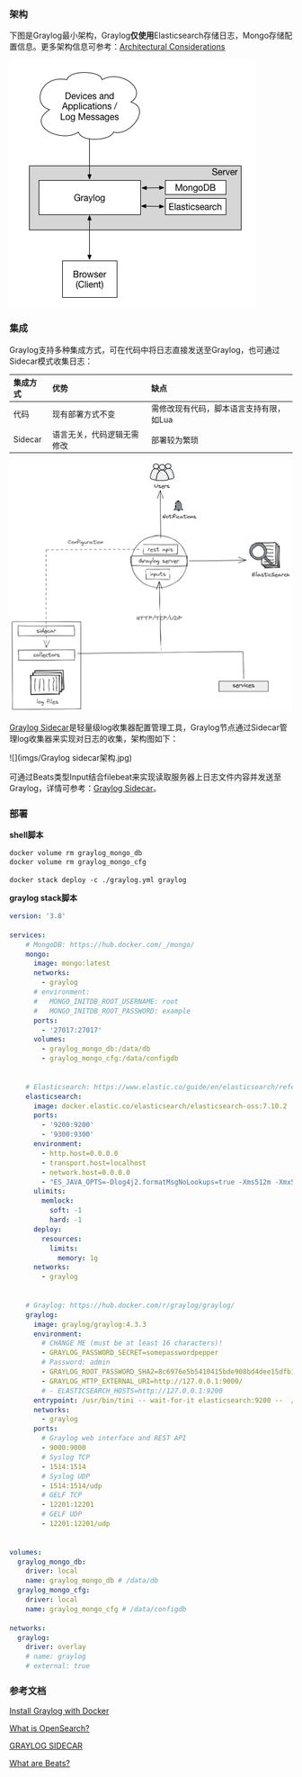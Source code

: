 ### 架构

下图是Graylog最小架构，Graylog**仅使用**Elasticsearch存储日志，Mongo存储配置信息。更多架构信息可参考：[Architectural Considerations](https://docs.graylog.org/docs/architecture)

![](imgs/Gray最小可用部署架构.jpg)


### 集成

Graylog支持多种集成方式，可在代码中将日志直接发送至Graylog，也可通过Sidecar模式收集日志：

| 集成方式 | 优势                       | 缺点                                    |
| :------- | :------------------------- | :-------------------------------------- |
| 代码     | 现有部署方式不变           | 需修改现有代码，脚本语言支持有限，如Lua |
| Sidecar  | 语言无关，代码逻辑无需修改 | 部署较为繁琐                            |



![Graylog集成架构](imgs/Graylog集成架构.png)



[Graylog Sidecar](https://docs.graylog.org/docs/sidecar)是轻量级log收集器配置管理工具，Graylog节点通过Sidecar管理log收集器来实现对日志的收集，架构图如下：

![](imgs/Graylog sidecar架构.jpg)

可通过Beats类型Input结合filebeat来实现读取服务器上日志文件内容并发送至Graylog，详情可参考：[Graylog Sidecar](https://docs.graylog.org/docs/sidecar)。




### 部署



**shell脚本**

```shell
docker volume rm graylog_mongo_db
docker volume rm graylog_mongo_cfg
 
docker stack deploy -c ./graylog.yml graylog
```



**graylog stack脚本**

```yaml
version: '3.8'
 
services:
    # MongoDB: https://hub.docker.com/_/mongo/
    mongo:
      image: mongo:latest
      networks:
        - graylog
      # environment:
      #   MONGO_INITDB_ROOT_USERNAME: root
      #   MONGO_INITDB_ROOT_PASSWORD: example
      ports:
        - '27017:27017'
      volumes:
        - graylog_mongo_db:/data/db
        - graylog_mongo_cfg:/data/configdb
 
 
    # Elasticsearch: https://www.elastic.co/guide/en/elasticsearch/reference/7.10/docker.html
    elasticsearch:
      image: docker.elastic.co/elasticsearch/elasticsearch-oss:7.10.2
      ports:
        - '9200:9200'
        - '9300:9300'
      environment:
        - http.host=0.0.0.0
        - transport.host=localhost
        - network.host=0.0.0.0
        - "ES_JAVA_OPTS=-Dlog4j2.formatMsgNoLookups=true -Xms512m -Xmx512m"
      ulimits:
        memlock:
          soft: -1
          hard: -1
      deploy:
        resources:
          limits:
            memory: 1g
      networks:
        - graylog
 
 
    # Graylog: https://hub.docker.com/r/graylog/graylog/
    graylog:
      image: graylog/graylog:4.3.3
      environment:
        # CHANGE ME (must be at least 16 characters)!
        - GRAYLOG_PASSWORD_SECRET=somepasswordpepper
        # Password: admin
        - GRAYLOG_ROOT_PASSWORD_SHA2=8c6976e5b5410415bde908bd4dee15dfb167a9c873fc4bb8a81f6f2ab448a918
        - GRAYLOG_HTTP_EXTERNAL_URI=http://127.0.0.1:9000/
        # - ELASTICSEARCH_HOSTS=http://127.0.0.1:9200
      entrypoint: /usr/bin/tini -- wait-for-it elasticsearch:9200 --  /docker-entrypoint.sh
      networks:
        - graylog
      ports:
        # Graylog web interface and REST API
        - 9000:9000
        # Syslog TCP
        - 1514:1514
        # Syslog UDP
        - 1514:1514/udp
        # GELF TCP
        - 12201:12201
        # GELF UDP
        - 12201:12201/udp
 
 
volumes:
  graylog_mongo_db:
    driver: local
    name: graylog_mongo_db # /data/db
  graylog_mongo_cfg:
    driver: local
    name: graylog_mongo_cfg # /data/configdb
 
networks:
  graylog:
    driver: overlay
    # name: graylog
    # external: true
```







### 参考文档

[Install Graylog with Docker](https://docs.graylog.org/v1/docs/docker)

[What is OpenSearch?](https://www.elastic.co/what-is/opensearch)

[GRAYLOG SIDECAR](https://docs.graylog.org/docs/sidecar)

[What are Beats?](https://www.elastic.co/guide/en/beats/libbeat/current/beats-reference.html)